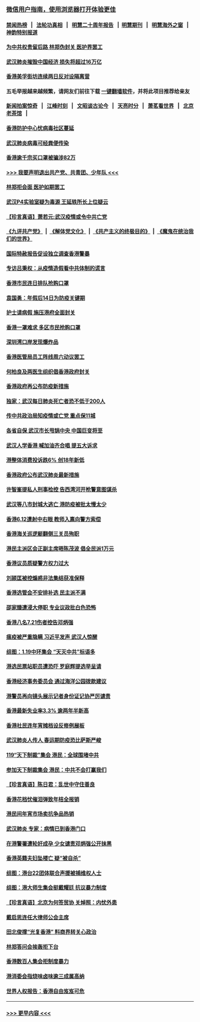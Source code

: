 ### [微信用户指南，使用浏览器打开体验更佳](https://github.com/gfw-breaker/banned-news1/blob/master/indexes/wechat-guide.md?t=0)
#### [禁闻热榜](热点新闻.md?t=0)  &nbsp;&nbsp;|&nbsp;&nbsp; [法轮功真相](https://github.com/gfw-breaker/truth/blob/master/README.md?t=0) &nbsp;&nbsp;|&nbsp;&nbsp; [明慧二十周年报告](https://github.com/gfw-breaker/mh-reports/blob/master/README.md?t=0) &nbsp;&nbsp;|&nbsp;&nbsp;[明慧期刊](https://github.com/gfw-breaker/mh-qikan) &nbsp;&nbsp;|&nbsp;&nbsp; [明慧海外之窗](https://github.com/gfw-breaker/mh-news/blob/master/README.md?t=0) &nbsp;&nbsp;|&nbsp;&nbsp; [神韵特别报道](https://github.com/gfw-breaker/mh-news/blob/master/shenyun.md?t=0)
#### [为中共权贵留后路 林郑伪封关 医护界罢工](../pages/nsc415/n11842359.md?t=02040801) 
#### [武汉肺炎摧毁中国经济 损失将超过16万亿](../pages/nsc415/n11839723.md?t=02040801) 
#### [香港美孚街坊连续两日反对设隔离营](../pages/nsc415/n11839962.md?t=02040801) 
#### 五毛举报越来越频繁，请网友们前往下载 [一键翻墙软件](https://github.com/gfw-breaker/ssr-accounts)，并将此项目推荐给亲友
#### [新闻拍案惊奇](https://github.com/gfw-breaker/banned-news1/blob/master/pages/link4.md) &nbsp;&nbsp;|&nbsp;&nbsp; [江峰时刻](https://github.com/gfw-breaker/banned-news1/blob/master/pages/link4.md) &nbsp;&nbsp;|&nbsp;&nbsp; [文昭谈古论今](https://github.com/gfw-breaker/banned-news1/blob/master/pages/link4.md) &nbsp;&nbsp;|&nbsp;&nbsp; [天亮时分](https://github.com/gfw-breaker/banned-news1/blob/master/pages/link4.md) &nbsp;&nbsp;|&nbsp;&nbsp; [萧茗看世界](https://github.com/gfw-breaker/banned-news1/blob/master/pages/link4.md) &nbsp;&nbsp;|&nbsp;&nbsp; [北京老茶馆](https://github.com/gfw-breaker/banned-news1/blob/master/pages/link4.md) &nbsp;&nbsp;|&nbsp;&nbsp; 
#### [香港防护中心忧病毒社区蔓延](../pages/nsc415/n11839933.md?t=02040801) 
#### [武汉肺炎病毒可经粪便传染](../pages/nsc415/n11839939.md?t=02040801) 
#### [香港逾千宗买口罩被骗涉82万](../pages/nsc415/n11839914.md?t=02040801) 
#### [>>> 我要声明退出共产党、共青团、少年队 <<<](https://github.com/begood0513/goodnews/blob/master/quit/letter.md) 
#### [林郑拒会面 医护如期罢工](../pages/nsc415/n11839892.md?t=02040801) 
#### [武汉P4实验室疑为毒源 王延轶所长上位疑云](../pages/nsc415/n11835543.md?t=02040801) 
#### [【珍言真语】萧若元:武汉疫情或令中共亡党](../pages/nsc415/n11829394.md?t=02040801) 
#### [《九评共产党》](https://github.com/begood0513/9ping.md/blob/master/README.md) &nbsp;|&nbsp; [《解体党文化》](../../../../jtdwh.md/blob/master/README.md)  &nbsp;|&nbsp; [《共产主义的终极目的》](../../../../gczydzjmd.md/blob/master/README.md) &nbsp;|&nbsp; [《魔鬼在统治我们的世界》](../../../../mgztzwmdsj.md/blob/master/README.md) 
#### [国际特赦报告促设独立调查香港警暴](../pages/nsc415/n11833845.md?t=02040801) 
#### [专访吕秉权：从疫情造假看中共体制的谎言](../pages/nsc415/n11833813.md?t=02040801) 
#### [香港市民连日排队抢购口罩](../pages/nsc415/n11833794.md?t=02040801) 
#### [袁国勇：年假后14日为防疫关键期](../pages/nsc415/n11831088.md?t=02040801) 
#### [护士请病假 施压港府全面封关](../pages/nsc415/n11831030.md?t=02040801) 
#### [香港一罩难求 多区市民抢购口罩](../pages/nsc415/n11831002.md?t=02040801) 
#### [深圳湾口岸发现爆炸品](../pages/nsc415/n11828802.md?t=02040801) 
#### [香港医管局员工阵线周六动议罢工](../pages/nsc415/n11828762.md?t=02040801) 
#### [何柏良及两医生组织倡香港政府封关](../pages/nsc415/n11828749.md?t=02040801) 
#### [香港政府再公布防疫新措施](../pages/nsc415/n11828716.md?t=02040801) 
#### [独家：武汉每日肺炎死亡者恐不低于200人](../pages/nsc415/n11828240.md?t=02040801) 
#### [传中共政治局知疫情或亡党 重点保11城](../pages/nsc415/n11828145.md?t=02040801) 
#### [各省自保 武汉市长甩锅中央 中国巨变将至](../pages/nsc415/n11828021.md?t=02040801) 
#### [武汉人学香港 喊加油齐合唱 提五大诉求](../pages/nsc415/n11827046.md?t=02040801) 
#### [港整体消费投诉跌6% 创18年新低](../pages/nsc415/n11817280.md?t=02040801) 
#### [香港政府公布武汉肺炎最新措施](../pages/nsc415/n11817152.md?t=02040801) 
#### [许智峯提私人刑事检控 告西湾河开枪警意图谋杀](../pages/nsc415/n11817132.md?t=02040801) 
#### [武汉等八市封城大逃亡 港防疫被批太慢太少](../pages/nsc415/n11817058.md?t=02040801) 
#### [香港6.12遭射中右眼 教师入禀向警方索偿](../pages/nsc415/n11814678.md?t=02040801) 
#### [香港海关巡逻艇翻侧三关员殉职](../pages/nsc415/n11814604.md?t=02040801) 
#### [港民主派区会正副主席晤陈茂波 倡全民派1万元](../pages/nsc415/n11814582.md?t=02040801) 
#### [香港议员质疑警方权力过大](../pages/nsc415/n11814560.md?t=02040801) 
#### [刘颕匡被控煽惑非法集结获准保释](../pages/nsc415/n11811727.md?t=02040801) 
#### [香港选管会不安排补选 民主派不满](../pages/nsc415/n11811691.md?t=02040801) 
#### [邵家臻遭浸大停职 专业议政批白色恐怖](../pages/nsc415/n11811670.md?t=02040801) 
#### [香港八名7.21伤者控告邓炳强](../pages/nsc415/n11811623.md?t=02040801) 
#### [瘟疫被严重隐瞒 习近平发声 武汉人惊醒](../pages/nsc415/n11811186.md?t=02040801) 
#### [组图：1.19中环集会 “天灭中共”标语多](../pages/nsc415/n11809514.md?t=02040801) 
#### [港选民票站职员遭恐吓 罗庭辉提选举呈请](../pages/nsc415/n11808914.md?t=02040801) 
#### [香港经济事务委员会 通过海洋公园拨款建议](../pages/nsc415/n11808906.md?t=02040801) 
#### [港警员再向镜头展示记者身份证记协严厉谴责](../pages/nsc415/n11808888.md?t=02040801) 
#### [香港最新失业率3.3% 逾两年半新高](../pages/nsc415/n11808887.md?t=02040801) 
#### [香港社民连年宵摊档设反修例展板](../pages/nsc415/n11808857.md?t=02040801) 
#### [武汉肺炎人传人 春运期防疫恐比萨斯严峻](../pages/nsc415/n11808739.md?t=02040801) 
#### [119“天下制裁”集会 港民：全球围堵中共](../pages/nsc415/n11806318.md?t=02040801) 
#### [参加天下制裁集会 港民：中共不会打赢我们](../pages/nsc415/n11806596.md?t=02040801) 
#### [【珍言真语】陈日君：乱世中守住善良](../pages/nsc415/n11806247.md?t=02040801) 
#### [香港花档忧催泪弹致年桔全报销](../pages/nsc415/n11806130.md?t=02040801) 
#### [港民间年宵市场卖抗争品热销](../pages/nsc415/n11806073.md?t=02040801) 
#### [武汉肺炎 专家：病情已到香港门口](../pages/nsc415/n11806020.md?t=02040801) 
#### [在港警署遭轮奸成孕 少女谴责邓炳强公开抹黑](../pages/nsc415/n11805981.md?t=02040801) 
#### [香港英籍夫妇坠楼亡 疑“被自杀”](../pages/nsc415/n11805937.md?t=02040801) 
#### [组图：港台22团体联合声援被捕维权人士](../pages/nsc415/n11801834.md?t=02040801) 
#### [组图：港大师生集会挺戴耀廷 抗议暴力制度](../pages/nsc415/n11799298.md?t=02040801) 
#### [【珍言真语】北京为何签贸协 关焯照：内忧外患](../pages/nsc415/n11799790.md?t=02040801) 
#### [戴启思连任大律师公会主席](../pages/nsc415/n11799306.md?t=02040801) 
#### [田北俊撑“光复香港” 料商界转关心政治](../pages/nsc415/n11799287.md?t=02040801) 
#### [林郑答问会挨轰拒下台](../pages/nsc415/n11799261.md?t=02040801) 
#### [香港数百人集会拒制度暴力](../pages/nsc415/n11796941.md?t=02040801) 
#### [港消委会指烧味卤味逾三成属高纳](../pages/nsc415/n11796815.md?t=02040801) 
#### [世界人权报告：香港自由岌岌可危](../pages/nsc415/n11796873.md?t=02040801) 

----
#### [ >>> 更早内容 <<< ](../indexes/nsc415-earlier.md)
